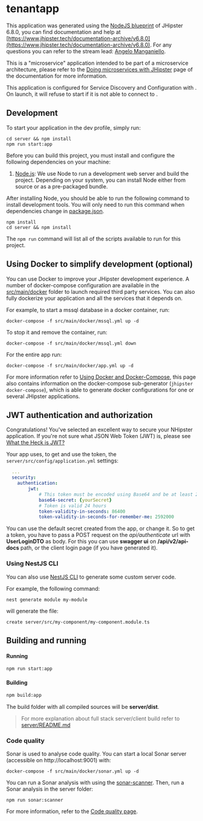 # tenantapp

This application was generated using the [NodeJS blueprint](https://github.com/jhipster/generator-jhipster-nodejs) of JHipster 6.8.0, you can find documentation and help at [https://www.jhipster.tech/documentation-archive/v6.8.0](https://www.jhipster.tech/documentation-archive/v6.8.0). For any questions you can refer to the stream lead: [Angelo Manganiello](https://github.com/amanganiello90).

This is a "microservice" application intended to be part of a microservice architecture, please refer to the [Doing microservices with JHipster][] page of the documentation for more information.

This application is configured for Service Discovery and Configuration with . On launch, it will refuse to start if it is not able to connect to .

## Development

To start your application in the dev profile, simply run:

    cd server && npm install
    npm run start:app

Before you can build this project, you must install and configure the following dependencies on your machine:

1. [Node.js][]: We use Node to run a development web server and build the project.
   Depending on your system, you can install Node either from source or as a pre-packaged bundle.

After installing Node, you should be able to run the following command to install development tools.
You will only need to run this command when dependencies change in [package.json](package.json).

    npm install
    cd server && npm install

The `npm run` command will list all of the scripts available to run for this project.

## Using Docker to simplify development (optional)

You can use Docker to improve your JHipster development experience. A number of docker-compose configuration are available in the [src/main/docker](src/main/docker) folder to launch required third party services.
You can also fully dockerize your application and all the services that it depends on.

For example, to start a mssql database in a docker container, run:

    docker-compose -f src/main/docker/mssql.yml up -d

To stop it and remove the container, run:

    docker-compose -f src/main/docker/mssql.yml down

For the entire app run:

```
docker-compose -f src/main/docker/app.yml up -d
```

For more information refer to [Using Docker and Docker-Compose][], this page also contains information on the docker-compose sub-generator (`jhipster docker-compose`), which is able to generate docker configurations for one or several JHipster applications.

## JWT authentication and authorization

Congratulations! You've selected an excellent way to secure your NHipster application. If you're not sure what JSON Web Token (JWT) is, please see [What the Heck is JWT?](https://jwt.io/introduction/)

Your app uses, to get and use the token, the `server/src/config/application.yml` settings:

```yaml
  ...
  security:
    authentication:
        jwt:
            # This token must be encoded using Base64 and be at least 256 bits long (you can type `openssl rand -base64 64` on your command line to generate a 512 bits one)
            base64-secret: {yourSecret}
            # Token is valid 24 hours
            token-validity-in-seconds: 86400
            token-validity-in-seconds-for-remember-me: 2592000
```

You can use the default secret created from the app, or change it.
So to get a token, you have to pass a POST request on the _api/authenticate_ url with **UserLoginDTO** as body.
For this you can use **swagger ui** on **/api/v2/api-docs** path, or the client login page (if you have generated it).

### Using NestJS CLI

You can also use [NestJS CLI][] to generate some custom server code.

For example, the following command:

    nest generate module my-module

will generate the file:

    create server/src/my-component/my-component.module.ts

## Building and running

#### Running

```bash
npm run start:app
```

#### Building

```bash
npm build:app
```

The build folder with all compiled sources will be **server/dist**.

> For more explanation about full stack server/client build refer to [server/README.md](server/README.md)

### Code quality

Sonar is used to analyse code quality. You can start a local Sonar server (accessible on http://localhost:9001) with:

```
docker-compose -f src/main/docker/sonar.yml up -d
```

You can run a Sonar analysis with using the [sonar-scanner](https://docs.sonarqube.org/display/SCAN/Analyzing+with+SonarQube+Scanner).
Then, run a Sonar analysis in the server folder:

    npm run sonar:scanner

For more information, refer to the [Code quality page][].

[jhipster homepage and latest documentation]: https://www.jhipster.tech
[jhipster 6.8.0 archive]: https://www.jhipster.tech/documentation-archive/v6.8.0
[doing microservices with jhipster]: https://www.jhipster.tech/documentation-archive/v6.8.0/microservices-architecture/
[using jhipster in development]: https://www.jhipster.tech/documentation-archive/v6.8.0/development/
[using docker and docker-compose]: https://www.jhipster.tech/documentation-archive/v6.8.0/docker-compose
[using jhipster in production]: https://www.jhipster.tech/documentation-archive/v6.8.0/production/
[running tests page]: https://www.jhipster.tech/documentation-archive/v6.8.0/running-tests/
[code quality page]: https://www.jhipster.tech/documentation-archive/v6.8.0/code-quality/
[setting up continuous integration]: https://www.jhipster.tech/documentation-archive/v6.8.0/setting-up-ci/
[node.js]: https://nodejs.org/
[yarn]: https://yarnpkg.org/
[webpack]: https://webpack.github.io/
[jest]: https://facebook.github.io/jest/
[nestjs]: https://nestjs.com/
[nestjs cli]: https://docs.nestjs.com/cli/usages
